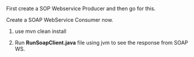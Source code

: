 
First create a SOP Webservice Producer and then go for this.

Create a SOAP WebService Consumer now.

1) use mvn clean install 

2) Run <b>RunSoapClient.java</b> file using jvm to see the response from SOAP WS.
